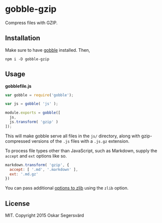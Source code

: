 # gobble-gzip
Compress files with GZIP.

## Installation
Make sure to have [gobble](https://github.com/gobblejs/gobble) installed. Then,
```
npm i -D gobble-gzip
```

## Usage

**gobblefile.js**

```js
var gobble = require('gobble');

var js = gobble( 'js' );

module.exports = gobble([
  js,
  js.transform( 'gzip' )
]);
```

This will make gobble serve all files in the `js/` directory, along with gzip-compressed versions of the `.js` files with a `.js.gz` extension.

To process file types other than JavaScript, such as Markdown, supply the `accept` and `ext` options like so.

```js
markdown.transform( 'gzip', {
  accept: [ '.md', '.markdown' ],
  ext: '.md.gz'
})
```

You can pass additional [options to zlib](https://nodejs.org/api/zlib.html#zlib_options) using the `zlib` option.

## License
MIT. Copyright 2015 Oskar Segersvärd
